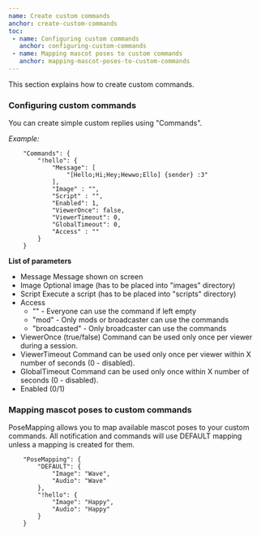 ```yaml
---
name: Create custom commands
anchor: create-custom-commands
toc: 
 - name: Configuring custom commands
   anchor: configuring-custom-commands
 - name: Mapping mascot poses to custom commands
   anchor: mapping-mascot-poses-to-custom-commands
---
```

This section explains how to create custom commands.


### Configuring custom commands
You can create simple custom replies using "Commands".

*Example:*
```
    "Commands": {
        "!hello": {
            "Message": [
                "[Hello;Hi;Hey;Hewwo;Ello] {sender} :3"
            ],
            "Image" : "",
            "Script" : "",
            "Enabled": 1,
            "ViewerOnce": false,
            "ViewerTimeout": 0,
            "GlobalTimeout": 0,
            "Access" : ""
        }
    }
```
**List of parameters**
* <span class="icon settings">Message</span> Message shown on screen
* <span class="icon settings">Image</span> Optional image (has to be placed into "images" directory)
* <span class="icon settings">Script</span> Execute a script (has to be placed into "scripts" directory)
* <span class="icon settings">Access</span>
  * "" - Everyone can use the command if left empty
  * "mod" - Only mods or broadcaster can use the commands
  * "broadcasted" - Only broadcaster can use the commands
* <span class="icon settings">ViewerOnce</span> (true/false) Command can be used only once per viewer during a session.
* <span class="icon settings">ViewerTimeout</span> Command can be used only once per viewer within X number of seconds (0 - disabled).
* <span class="icon settings">GlobalTimeout</span> Command can be used only once within X number of seconds (0 - disabled).
* <span class="icon settings">Enabled</span> (0/1)

### Mapping mascot poses to custom commands
PoseMapping allows you to map available mascot poses to your custom commands.
All notification and commands will use DEFAULT mapping unless a mapping is created for them.
```
    "PoseMapping": {
        "DEFAULT": {
            "Image": "Wave",
            "Audio": "Wave"
        },
        "!hello": {
            "Image": "Happy",
            "Audio": "Happy"
        }
    }
```
